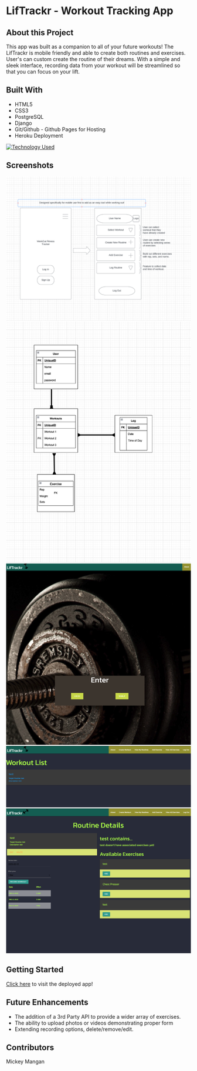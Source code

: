 # LifTrackr - Workout Tracking App

## About this Project

This app was built as a companion to all of your future workouts! The LifTrackr is mobile friendly and able to create both routines and exercises. User's can custom create the routine of their dreams. With a simple and sleek interface, recording data from your workout will be streamlined so that you can focus on your lift. 

## Built With

- HTML5
- CSS3
- PostgreSQL
- Django
- Git/Github - Github Pages for Hosting
- Heroku Deployment

[![Technology Used](https://skillicons.dev/icons?i=html,css,javascript,mongodb,express,react,github,heroku,netlify&theme=light)](https://skillicons.dev)

## Screenshots

![wireframe](./main_app/static/images/LT%20Wire.png)
![ERD](./main_app/static/images/LT%20ERD%20.png)
![production version login](./main_app/static/images/LT%20Login.png)
![production version workout list](./main_app/static/images/LT%20Workout%20List.png)
![production version dashboard](./main_app/static/images/LT%20Dashboard.png)

## Getting Started

[Click here](https://liftrackrmangan.herokuapp.com/) to visit the deployed app!

## Future Enhancements

- The addition of a 3rd Party API to provide a wider array of exercises.
- The ability to upload photos or videos demonstrating proper form
- Extending recording options, delete/remove/edit.

## Contributors

Mickey Mangan
